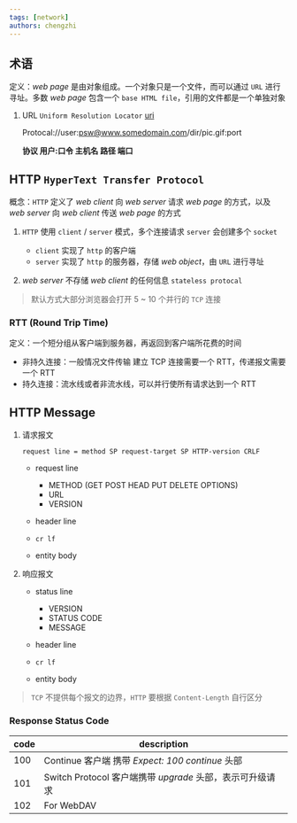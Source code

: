 ```yaml
---
tags: [network]
authors: chengzhi
---
```


## 术语

定义：_web page_ 是由对象组成。一个对象只是一个文件，而可以通过 `URL` 进行寻址。多数 _web page_ 包含一个 `base HTML file`，引用的文件都是一个单独对象

1. URL `Uniform Resolution Locator` [uri](./[HTTP]URI.md) 

   Protocal://user:psw@www.somedomain.com/dir/pic.gif:port

   **协议 用户:口令 主机名 路径 端口**

## HTTP `HyperText Transfer Protocol`

概念：`HTTP` 定义了 _web client_ 向 _web server_ 请求 _web page_ 的方式，以及 _web server_ 向 _web client_ 传送 _web page_ 的方式

1. `HTTP` 使用 `client` / `server` 模式，多个连接请求 `server` 会创建多个 `socket`

   - `client` 实现了 `http` 的客户端
   - `server` 实现了 `http` 的服务器，存储 _web object_，由 `URL` 进行寻址

2. _web server_ 不存储 _web client_ 的任何信息 `stateless protocal`

> 默认方式大部分浏览器会打开 5 ~ 10 个并行的 `TCP` 连接

### RTT (Round Trip Time)

定义：一个短分组从客户端到服务器，再返回到客户端所花费的时间

- 非持久连接：一般情况文件传输 建立 TCP 连接需要一个 RTT，传递报文需要一个 RTT
- 持久连接：流水线或者非流水线，可以并行使所有请求达到一个 RTT

## HTTP Message

1. 请求报文

   `request line = method SP request-target SP HTTP-version CRLF`

   - request line

     - METHOD (GET POST HEAD PUT DELETE OPTIONS)
     - URL
     - VERSION

   - header line
   - `cr lf`
   - entity body

2. 响应报文

   - status line

     - VERSION
     - STATUS CODE
     - MESSAGE

   - header line
   - `cr lf`
   - entity body

> `TCP` 不提供每个报文的边界，`HTTP` 要根据 `Content-Length` 自行区分

### Response Status Code

| code | description                                               |
| ---- | --------------------------------------------------------- |
| 100  | Continue 客户端 携带 _Expect: 100 continue_ 头部          |
| 101  | Switch Protocol 客户端携带 _upgrade_ 头部，表示可升级请求 |
| 102  | For WebDAV                                                |
